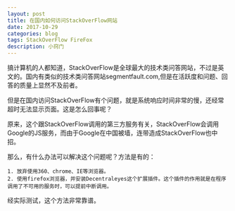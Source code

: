 ```yaml
---
layout: post
title: 在国内如何访问StackOverFlow网站
date: 2017-10-29
categories: blog
tags: StackOverFlow FireFox
description: 小窍门
---
```


搞计算机的人都知道，StackOverFlow是全球最大的技术类问答网站，不过是英文的。国内有类似的技术类问答网站segmentfault.com,但是在活跃度和问题、回答的质量上显然不及前者。

但是在国内访问StackOverFlow有个问题，就是系统响应时间非常的慢，还经常超时无法显示页面。这是怎么回事呢？

原来，这个跟StackOverFlow调用的第三方服务有关，StackOverFlow会调用Google的JS服务，而由于Google在中国被墙，连带造成StackOverFlow也中招。

那么，有什么办法可以解决这个问题呢？方法是有的：

	1. 放弃使用360、chrome、IE等浏览器。
	2. 使用firefox浏览器，并安装Decentraleyes这个扩展插件。这个插件的作用就是在程序调用了不可用的服务时，可以提前中断调用。

经实际测试，这个方法非常靠谱。
